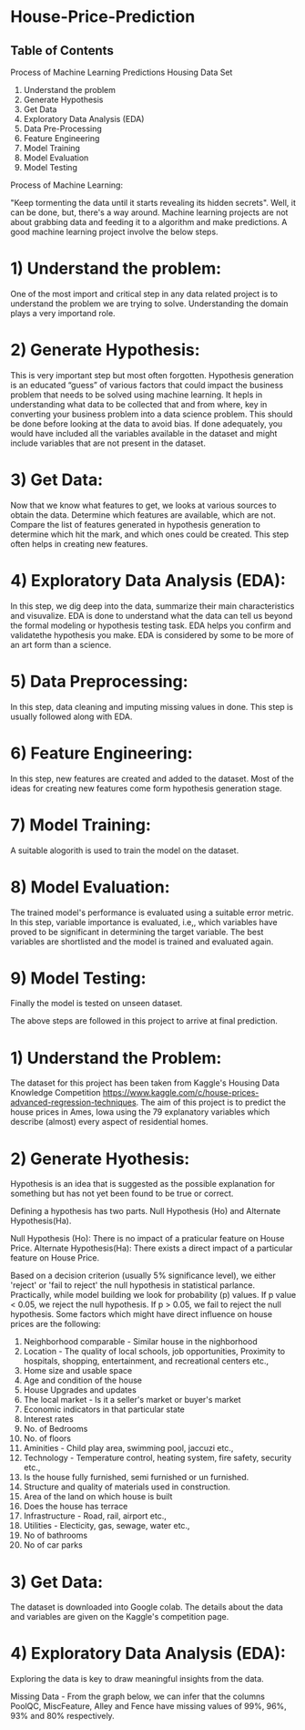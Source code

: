 # House-Price-Prediction

## Table of Contents

Process of Machine Learning Predictions
Housing Data Set
1) Understand the problem
2) Generate Hypothesis 
3) Get Data
4) Exploratory Data Analysis (EDA)
5) Data Pre-Processing
6) Feature Engineering 
7) Model Training 
8) Model Evaluation
9) Model Testing

Process of Machine Learning: 

"Keep tormenting the data until it starts revealing its hidden secrets". Well, it can be done, but, there's a way around. Machine learning projects are not about grabbing data and feeding it to a algorithm and make predictions. A good machine learning project involve the below steps.

# 1) Understand the problem: 

One of the most import and critical step in any data related project is to understand the problem we are trying to solve. Understanding the domain plays a very importand role. 

# 2) Generate Hypothesis: 

This is very important step but most often forgotten. Hypothesis generation is an educated “guess” of various factors that could impact the business problem that needs to be solved using machine learning. It hepls in understanding what data to be collected that and from where, key in converting your business problem into a data science problem. This should be done before looking at the data to avoid bias. If done adequately, you would have included all the variables available in the dataset and might include variables that are not present in the dataset.

# 3) Get Data: 

Now that we know what features to get, we looks at various sources to obtain the data. Determine which features are available, which are not. Compare the list of features generated in hypothesis generation to determine which hit the mark, and which ones could be created. This step often helps in creating new features.

# 4) Exploratory Data Analysis (EDA): 

In this step, we dig deep into the data, summarize their main characteristics and visuvalize. EDA is done to understand what the data can tell us beyond the formal modeling or hypothesis testing task. EDA helps you confirm and validatethe hypothesis you make. EDA is considered by some to be more of an art form than a science.

# 5) Data Preprocessing: 

In this step, data cleaning and imputing missing values in done. This step is usually followed along with EDA.

# 6) Feature Engineering: 

In this step, new features are created and added to the dataset. Most of the ideas for creating new features come form hypothesis generation stage. 

# 7) Model Training: 

A suitable alogorith is used to train the model on the dataset.

# 8) Model Evaluation: 

The trained model's performance is evaluated using a suitable error metric. In this step, variable importance is evaluated, i.e,, which variables have proved to be significant in determining the target variable. The best variables are shortlisted and the model is trained and evaluated again. 

# 9) Model Testing: 

Finally the model is tested on unseen dataset.

The above steps are followed in this project to arrive at final prediction.

# 1) Understand the Problem: 

The dataset for this project has been taken from Kaggle's Housing Data  Knowledge Competition https://www.kaggle.com/c/house-prices-advanced-regression-techniques. The aim of this project is to predict the house prices in Ames, Iowa using the 79 explanatory variables which describe (almost) every aspect of residential homes.

# 2) Generate Hyothesis: 

Hypothesis is an idea that is suggested as the possible explanation for something but has not yet been found to be true or correct.

Defining a hypothesis has two parts. Null Hypothesis (Ho) and Alternate Hypothesis(Ha).

Null Hypothesis (Ho): There is no impact of a praticular feature on House Price. 
Alternate Hypothesis(Ha): There exists a direct impact of a particular feature on House Price.

Based on a decision criterion (usually 5% significance level), we either 'reject' or 'fail to reject' the null hypothesis in statistical parlance. Practically, while model building we look for probability (p) values. If p value < 0.05, we reject the null hypothesis. If p > 0.05, we fail to reject the null hypothesis. Some factors which might have direct influence on house prices are the following:

1. Neighborhood comparable - Similar house in the nighborhood
2. Location - The quality of local schools, job opportunities, Proximity to hospitals, shopping, entertainment, and recreational centers etc.,
3. Home size and usable space
4. Age and condition of the house
5. House Upgrades and updates
6. The local market - Is it a seller's market or buyer's market
7. Economic indicators in that particular state
8. Interest rates
9. No. of Bedrooms
10. No. of floors
11. Aminities - Child play area, swimming pool, jaccuzi etc.,
12. Technology - Temperature control, heating system, fire safety, security etc.,
13. Is the house fully furnished, semi furnished or un furnished.
14. Structure and quality of materials used in construction.
15. Area of the land on which house is built
16. Does the house has terrace
17. Infrastructure - Road, rail, airport etc.,
18. Utilities - Electicity, gas, sewage, water etc.,
19. No of bathrooms
20. No of car parks

# 3) Get Data:

The dataset is downloaded into Google colab. The details about the data and variables are given on the Kaggle's competition page.

# 4) Exploratory Data Analysis (EDA): 

Exploring the data is key to draw meaningful insights from the data. 

Missing Data - From the graph below, we can infer that the columns PoolQC, MiscFeature, Alley and Fence have missing values of 99%, 96%, 93% and 80% respectively.


<img> 

